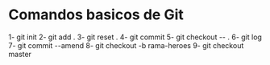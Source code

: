 # Comandos basicos de Git

1- git init   <!--Inicializar el repositorio -->
2- git add .  <!--Preparar para la captura -->
3- git reset . <!-- -->
4- git commit <!--Capturar los archivos del repositorio -->
5- git checkout -- . <!--Vuelve a recontruir hasta la ultima vez que se guardo -->
6- git log <!--Lista el estado de los commit -->
7- git commit --amend <!--para editar el mensaje del ultimo commit-->
8- git checkout -b rama-heroes <!--Para crear una nueva rama --> 
9- git checkout master <!--Para cambiar de ramas -->